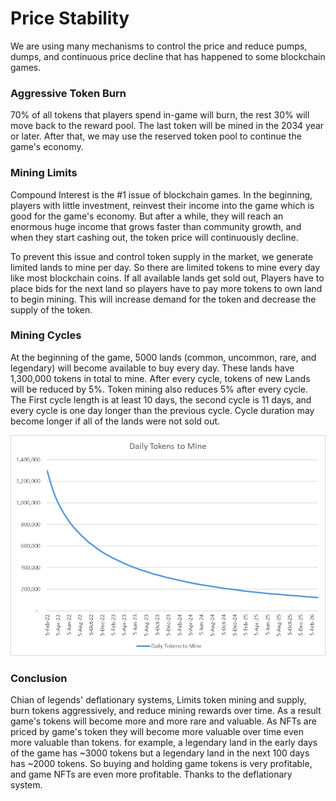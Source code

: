 # Price Stability

We are using many mechanisms to control the price and reduce pumps, dumps, and continuous price decline that has happened to some blockchain games.

### Aggressive Token Burn

70% of all tokens that players spend in-game will burn, the rest 30% will move back to the reward pool. The last token will be mined in the 2034 year or later. After that, we may use the reserved token pool to continue the game's economy.

### Mining Limits

Compound Interest is the #1 issue of blockchain games. In the beginning, players with little investment, reinvest their income into the game which is good for the game's economy. But after a while, they will reach an enormous huge income that grows faster than community growth, and when they start cashing out, the token price will continuously decline.

To prevent this issue and control token supply in the market, we generate limited lands to mine per day. So there are limited tokens to mine every day like most blockchain coins. If all available lands get sold out, Players have to place bids for the next land so players have to pay more tokens to own land to begin mining. This will increase demand for the token and decrease the supply of the token.

### Mining Cycles

At the beginning of the game, 5000 lands (common, uncommon, rare, and legendary) will become available to buy every day. These lands have 1,300,000 tokens in total to mine. After every cycle, tokens of new Lands will be reduced by 5%. Token mining also reduces 5% after every cycle. The First cycle length is at least 10 days, the second cycle is 11 days, and every cycle is one day longer than the previous cycle. Cycle duration may become longer if all of the lands were not sold out.

![](../.gitbook/assets/image.png)

### Conclusion

Chian of legends' deflationary systems, Limits token mining and supply, burn tokens aggressively, and reduce mining rewards over time. As a result game's tokens will become more and more rare and valuable. As NFTs are priced by game's token they will become more valuable over time even more valuable than tokens. for example, a legendary land in the early days of the game has \~3000 tokens but a legendary land in the next 100 days has \~2000 tokens. So buying and holding game tokens is very profitable, and game NFTs are even more profitable. Thanks to the deflationary system.
